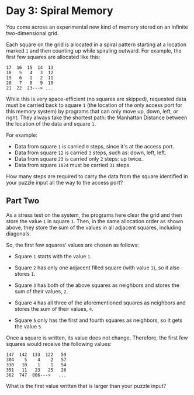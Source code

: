# Day 3: Spiral Memory

You come across an experimental new kind of memory stored on an infinite
two-dimensional grid.

Each square on the grid is allocated in a spiral pattern starting at a location
marked `1` and then counting up while spiraling outward. For example, the first
few squares are allocated like this:

    17  16  15  14  13
    18   5   4   3  12
    19   6   1   2  11
    20   7   8   9  10
    21  22  23---> ...

While this is very space-efficient (no squares are skipped), requested data must
be carried back to square `1` (the location of the only access port for this
memory system) by programs that can only move up, down, left, or right. They
always take the shortest path: the Manhattan Distance between the location of
the data and square `1`.

For example:

- Data from square `1` is carried `0` steps, since it's at the access port.
- Data from square `12` is carried `3` steps, such as: down, left, left.
- Data from square `23` is carried only `2` steps: up twice.
- Data from square `1024` must be carried `31` steps.

How many steps are required to carry the data from the square identified in your
puzzle input all the way to the access port?

## Part Two

As a stress test on the system, the programs here clear the grid and then store
the value `1` in square `1`. Then, in the same allocation order as shown above,
they store the sum of the values in all adjacent squares, including diagonals.

So, the first few squares' values are chosen as follows:

- Square `1` starts with the value `1`.

- Square `2` has only one adjacent filled square (with value `1`), so it also
  stores `1`.

- Square `3` has both of the above squares as neighbors and stores the sum of
  their values, `2`.

- Square `4` has all three of the aforementioned squares as neighbors and stores
  the sum of their values, `4`.

- Square `5` only has the first and fourth squares as neighbors, so it gets the
  value `5`.

Once a square is written, its value does not change. Therefore, the first few
squares would receive the following values:

    147  142  133  122   59
    304    5    4    2   57
    330   10    1    1   54
    351   11   23   25   26
    362  747  806--->   ...

What is the first value written that is larger than your puzzle input?
